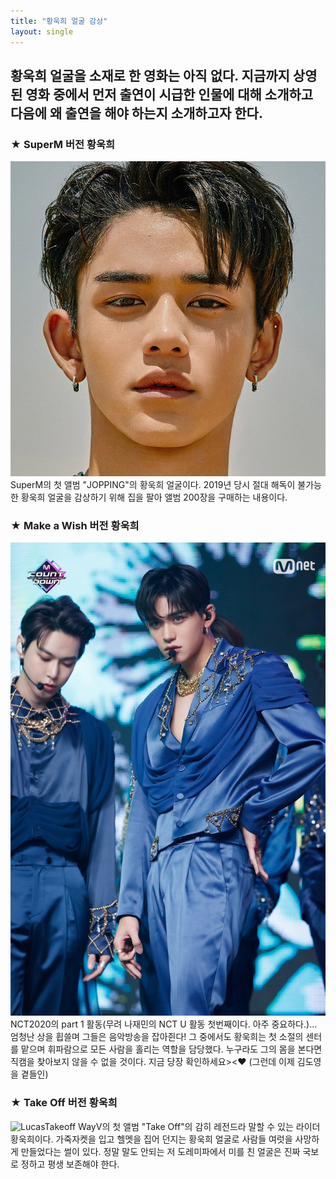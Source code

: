 ```yaml
---
title: "황욱희 얼굴 감상"
layout: single
---
```


황욱희 얼굴을 소재로 한 영화는 아직 없다. 지금까지 상영된 영화 중에서 먼저 출연이 시급한 인물에 대해 소개하고 다음에 왜 출연을 해야 하는지 소개하고자 한다.
---
### ★ SuperM 버전 황욱희
![Lucas](/assets/images/lucas.png)
SuperM의 첫 앨범 "JOPPING"의 황욱희 얼굴이다. 2019년 당시 절대 해독이 불가능한 황욱희 얼굴을 감상하기 위해 집을 팔아 앨범 200장을 구매하는 내용이다.


### ★ Make a Wish 버전 황욱희
![Lucasjeonshin](/assets/images/lucasmakeawish.png)
NCT2020의 part 1 활동(무려 나재민의 NCT U 활동 첫번째이다. 아주 중요하다.)... 엄청난 상을 휩쓸며 그들은 음악방송을 잡아쥔다! 그 중에서도 황욱희는 첫 소절의 센터를 맡으며 휘파람으로 모든 사람을 홀리는 역할을 담당했다. 누구라도 그의 몸을 본다면 직캠을 찾아보지 않을 수 없을 것이다. 지금 당장 확인하세요><♥ (그런데 이제 김도영을 곁들인)

### ★ Take Off 버전 황욱희
![LucasTakeoff](assets/images/LucasTakeoff.ㅔㅜㅎ.gif)
WayV의 첫 앨범 "Take Off"의 감히 레전드라 말할 수 있는 라이더 황욱희이다. 가죽자켓을 입고 헬멧을 집어 던지는 황욱희 얼굴로 사람들 여럿을 사망하게 만들었다는  썰이 있다. 정말 말도 안되는 저 도레미파에서 미를 친 얼굴은 진짜 국보로 정하고 평생 보존해야 한다. 
